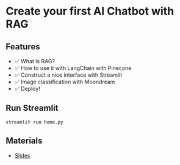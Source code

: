 # Create your first AI Chatbot with RAG 
## Features
- ✅ What is RAG?
- ✅ How to use it with LangChain with Pinecone
- ✅ Construct a nice interface with Streamlit
- ✅ Image classification with Moondream
- ✅ Deploy!

## Run Streamlit
`streamlit run home.py`

## Materials
- [Slides](https://docs.google.com/presentation/d/1Ta5tx3lhM34YCGy6EgqgVGKcFGSgbY7m-gjOfcGWJ6I/edit?usp=sharing)


